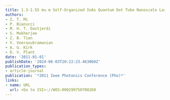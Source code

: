 ```yaml
---
title: 1.3-1.55 mu m Self-Organized InAs Quantum Dot Tube Nanoscale Lasers on Silicon
authors:
- Z. T. Mi
- P. Bianucci
- M. H. T. Dastjerdi
- S. Mukherjee
- Z. B. Tian
- V. Veerasubramanian
- A. G. Kirk
- D. V. Plant
date: '2011-01-01'
publishDate: '2024-06-03T20:22:23.463060Z'
publication_types:
- article-journal
publication: '*2011 Ieee Photonics Conference (Pho)*'
links:
- name: URL
  url: <Go to ISI>://WOS:000299750700268
---
```

